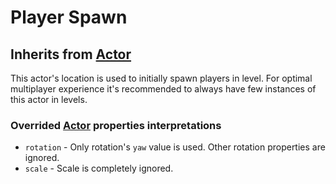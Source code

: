 # Player Spawn
## Inherits from [Actor](Actor.md)
This actor's location is used to initially spawn players in level. For optimal multiplayer experience it's recommended to always have few instances of this actor in levels.

### Overrided [Actor](Actor.md) properties interpretations
- `rotation` - Only rotation's `yaw` value is used. Other rotation properties are ignored.
- `scale` - Scale is completely ignored.
